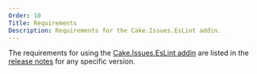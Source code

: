 ```yaml
---
Order: 10
Title: Requirements
Description: Requirements for the Cake.Issues.EsLint addin.
---
```

The requirements for using the [Cake.Issues.EsLint addin] are listed in the [release notes] for any specific version.

[Cake.Issues.EsLint addin]: https://www.nuget.org/packages/Cake.Issues.EsLint
[release notes]: release-notes

